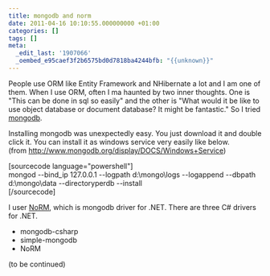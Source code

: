 ```yaml
---
title: mongodb and norm
date: 2011-04-16 10:10:55.000000000 +01:00
categories: []
tags: []
meta:
  _edit_last: '1907066'
  _oembed_e95caef3f2b6575bd0d7818ba4244bfb: "{{unknown}}"
---
```

<p>People use ORM like Entity Framework and NHibernate a lot and I am one of them. When I use ORM, often I ma haunted by two inner thoughts. One is "This can be done in sql so easily" and the other is "What would it be like to use object database or document database? It might be fantastic." So I tried <a title="mongodb" href="http://www.mongodb.org/">mongodb</a>.</p>
<p>Installing mongodb was unexpectedly easy. You just download it and double click it. You can install it as windows service very easily like below. (from <a href="http://www.mongodb.org/display/DOCS/Windows+Service">http://www.mongodb.org/display/DOCS/Windows+Service</a>)</p>
<p>[sourcecode language="powershell"]<br />
mongod --bind_ip 127.0.0.1 --logpath d:\mongo\logs --logappend --dbpath d:\mongo\data --directoryperdb --install<br />
[/sourcecode]</p>
<p>I user <a href="https://github.com/atheken/NoRM">NoRM</a>, which is mongodb driver for .NET. There are three C# drivers for .NET.</p>
<ul>
<li>mongodb-csharp</li>
<li>simple-mongodb</li>
<li>NoRM</li>
</ul>
<div>(to be continued)</div>
